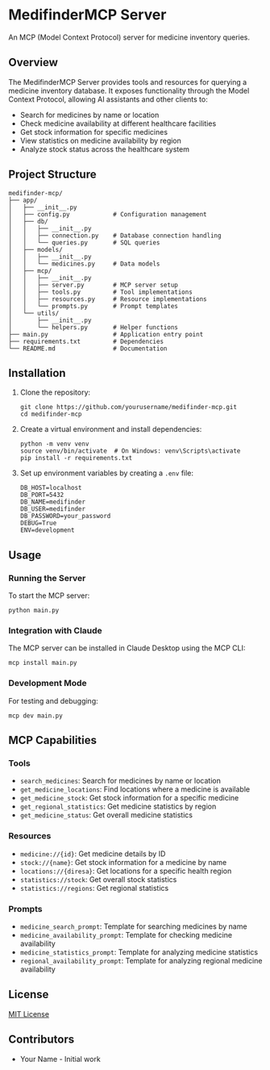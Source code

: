 # MedifinderMCP Server

An MCP (Model Context Protocol) server for medicine inventory queries.

## Overview

The MedifinderMCP Server provides tools and resources for querying a medicine inventory database. It exposes functionality through the Model Context Protocol, allowing AI assistants and other clients to:

- Search for medicines by name or location
- Check medicine availability at different healthcare facilities
- Get stock information for specific medicines
- View statistics on medicine availability by region
- Analyze stock status across the healthcare system

## Project Structure

```
medifinder-mcp/
├── app/
│   ├── __init__.py
│   ├── config.py            # Configuration management
│   ├── db/
│   │   ├── __init__.py
│   │   ├── connection.py    # Database connection handling
│   │   └── queries.py       # SQL queries
│   ├── models/
│   │   ├── __init__.py
│   │   └── medicines.py     # Data models
│   ├── mcp/
│   │   ├── __init__.py
│   │   ├── server.py        # MCP server setup
│   │   ├── tools.py         # Tool implementations
│   │   ├── resources.py     # Resource implementations
│   │   └── prompts.py       # Prompt templates
│   └── utils/
│       ├── __init__.py
│       └── helpers.py       # Helper functions
├── main.py                  # Application entry point
├── requirements.txt         # Dependencies
└── README.md                # Documentation
```

## Installation

1. Clone the repository:
   ```
   git clone https://github.com/yourusername/medifinder-mcp.git
   cd medifinder-mcp
   ```

2. Create a virtual environment and install dependencies:
   ```
   python -m venv venv
   source venv/bin/activate  # On Windows: venv\Scripts\activate
   pip install -r requirements.txt
   ```

3. Set up environment variables by creating a `.env` file:
   ```
   DB_HOST=localhost
   DB_PORT=5432
   DB_NAME=medifinder
   DB_USER=medifinder
   DB_PASSWORD=your_password
   DEBUG=True
   ENV=development
   ```

## Usage

### Running the Server

To start the MCP server:

```
python main.py
```

### Integration with Claude

The MCP server can be installed in Claude Desktop using the MCP CLI:

```
mcp install main.py
```

### Development Mode

For testing and debugging:

```
mcp dev main.py
```

## MCP Capabilities

### Tools

- `search_medicines`: Search for medicines by name or location
- `get_medicine_locations`: Find locations where a medicine is available
- `get_medicine_stock`: Get stock information for a specific medicine
- `get_regional_statistics`: Get medicine statistics by region
- `get_medicine_status`: Get overall medicine statistics

### Resources

- `medicine://{id}`: Get medicine details by ID
- `stock://{name}`: Get stock information for a medicine by name
- `locations://{diresa}`: Get locations for a specific health region
- `statistics://stock`: Get overall stock statistics
- `statistics://regions`: Get regional statistics

### Prompts

- `medicine_search_prompt`: Template for searching medicines by name
- `medicine_availability_prompt`: Template for checking medicine availability
- `medicine_statistics_prompt`: Template for analyzing medicine statistics
- `regional_availability_prompt`: Template for analyzing regional medicine availability

## License

[MIT License](LICENSE)

## Contributors

- Your Name - Initial work